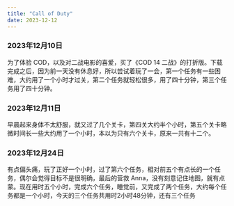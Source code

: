 ```yaml
---
title: "Call of Duty"
date: 2023-12-12
---
```


### 2023年12月10日

为了体验 COD，以及对二战电影的喜爱，买了《COD 14 二战》的打折版。下载完成之后，因为前一天没有休息好，所以尝试着玩了一会，第一个任务有一些困难，大约用了一个小时才过关，第二个任务就轻松很多，用了四十分钟，第三个任务用了四十分钟。

### 2023年12月11日

早晨起来身体不太舒服，就又过了几个关卡，第四关大约半个小时，第五个关卡略微时间长一些大约用了一个小时，本以为只有六个关卡，原来一共有十二个。

### 2023年12月24日

有点偏头痛，玩了正好一个小时，过了第六个任务，相对前五个有点长的一个任务，偶尔会觉得目标不是很明确，最后的营救 Anna，没有刻意记住地图，就有点蒙。现在用时五个小时，完成六个任务，睡觉前，又完成了两个任务，大约每个任务都是一个小时，今天的三个任务共用时2小时48分钟，还有三个任务
